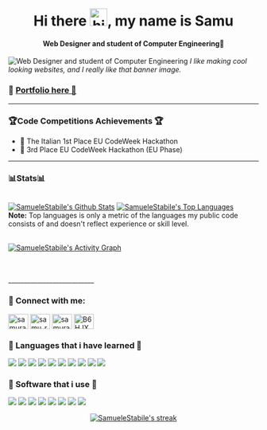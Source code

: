 <h1 align = center>Hi there <img src="https://user-images.githubusercontent.com/1303154/88677602-1635ba80-d120-11ea-84d8-d263ba5fc3c0.gif" width="35px" alt="hi">, my name is Samu </h1>

<h4 align = center>Web Designer and student of Computer Engineering🌹</h4>


![**Web Designer** and student of **Computer Engineering**](https://pbs.twimg.com/profile_banners/1083878404225724416/1641803588/1500x500)
*I like making cool looking websites, and I really like that banner image.*

### 🔗 [Portfolio here 👀](https://linktr.ee/SamuRaider)
------------

### 🏆Code Competitions Achievements 🏆 <br>
* 🥇 The Italian 1st Place EU CodeWeek Hackathon <br>
* 🥉 3rd Place EU CodeWeek Hackathon (EU Phase)<br>
------------

### 📊Stats📊  
<br/>
    <a href="https://github.com/SamueleStabile/github-readme-stats"><img alt="SamueleStabile's Github Stats" src="https://github-readme-stats.vercel.app/api?username=SamueleStabile&show_icons=true&count_private=true&theme=midnight-purple&hide_border=true&bg_color=0D1117" /></a>
  <a href="https://github.com/SamueleStabile/github-readme-stats"><img alt="SamueleStabile's Top Languages" src="https://github-readme-stats.vercel.app/api/top-langs/?username=SamueleStabile&langs_count=8&count_private=true&layout=compact&theme=midnight-purple&hide_border=true&bg_color=0D1117" /></a>
  <br/>
  <b>Note:</b> Top languages is only a metric of the languages my public code consists of and doesn't reflect experience or skill level.


<br/>
<br/>

<a href="https://github.com/SamueleStabile/github-readme-activity-graph"><img alt="SamueleStabile's Activity Graph" src="https://activity-graph.herokuapp.com/graph?username=SamueleStabile&bg_color=0D1117&color=5BCDEC&line=5BCDEC&point=FFFFFF&hide_border=true" /></a>

<br/>
<br/>
___________________________


<h3 align="left">🔗 Connect with me:</h3>
<p align="left">
<a href="https://twitter.com/samuraider_" target="blank"><img align="center" src="https://raw.githubusercontent.com/rahuldkjain/github-profile-readme-generator/master/src/images/icons/Social/twitter.svg" alt="samuraider_" height="30" width="40" /></a>
<a href="https://instagram.com/samu_raid" target="blank"><img align="center" src="https://raw.githubusercontent.com/rahuldkjain/github-profile-readme-generator/master/src/images/icons/Social/instagram.svg" alt="samu_raid" height="30" width="40" /></a>
<a href="https://www.youtube.com/c/samuraider" target="blank"><img align="center" src="https://raw.githubusercontent.com/rahuldkjain/github-profile-readme-generator/master/src/images/icons/Social/youtube.svg" alt="samuraider" height="30" width="40" /></a>
<a href="https://discord.gg/B6HJXX8" target="blank"><img align="center" src="https://raw.githubusercontent.com/rahuldkjain/github-profile-readme-generator/master/src/images/icons/Social/discord.svg" alt="B6HJXX8" height="30" width="40" /></a>
</p>


### 🍕 Languages that i have learned 🍕
<p>
  <img src="https://img.shields.io/badge/c-%2300599C.svg?style=for-the-badge&logo=c&logoColor=white">
  <img src="https://img.shields.io/badge/c++-%2300599C.svg?style=for-the-badge&logo=c%2B%2B&logoColor=white">
  <img src="https://img.shields.io/badge/c%23-%23239120.svg?style=for-the-badge&logo=c-sharp&logoColor=white">
  <img src="https://img.shields.io/badge/html5-%23E34F26.svg?style=for-the-badge&logo=html5&logoColor=white">
  <img src="https://img.shields.io/badge/css3-%231572B6.svg?style=for-the-badge&logo=css3&logoColor=white">
  <img src="https://img.shields.io/badge/php-%23777BB4.svg?style=for-the-badge&logo=php&logoColor=white">
  <img src="https://img.shields.io/badge/bootstrap-%23563D7C.svg?style=for-the-badge&logo=bootstrap&logoColor=white">
  <img src="https://img.shields.io/badge/vite.js-6DA55F?style=for-the-badge&logo=node.js&logoColor=white">
  <img src="https://img.shields.io/badge/mysql-%2300f.svg?style=for-the-badge&logo=mysql&logoColor=white">
  <img src="https://img.shields.io/badge/MIPS-%2300599C.svg?style=for-the-badge&logo=Assembly&logoColor=white">
</p>

### 🍔 Software that i use 🍔
<p>
  <img src="https://img.shields.io/badge/Visual%20Studio%20Code-0078d7.svg?style=for-the-badge&logo=visual-studio-code&logoColor=white">
  <img src="https://img.shields.io/badge/Visual%20Studio-5C2D91.svg?style=for-the-badge&logo=visual-studio&logoColor=white">
  <img src="https://img.shields.io/badge/adobephotoshop-%2331A8FF.svg?style=for-the-badge&logo=adobephotoshop&logoColor=white"> 
  <img src="https://img.shields.io/badge/adobeillustrator-%ffa500.svg?style=for-the-badge&logo=adobeillustrator&logoColor=white">
   <img src="https://img.shields.io/badge/adobepremiere-%2331A8FF.svg?style=for-the-badge&logo=premiere&logoColor=white">
  <img src="https://img.shields.io/badge/Adobe%20XD-470137?style=for-the-badge&logo=Adobe%20XD&logoColor=#FF61F6">
  <img src="https://img.shields.io/badge/Firefox-FF7139?style=for-the-badge&logo=Firefox-Browser&logoColor=white">
  <img src="https://img.shields.io/badge/Google%20Chrome-4285F4?style=for-the-badge&logo=GoogleChrome&logoColor=white">
</p>

<p align="center">
    <a href="https://github.com/SamueleStabile/github-readme-streak-stats">
        <img title="🔥 Get streak stats for your profile at git.io/streak-stats" alt="SamueleStabile's streak" src="https://github-readme-streak-stats.herokuapp.com/?user=SamueleStabile&theme=black-ice&hide_border=true&stroke=0000&background=060A0CD0"/>
    </a>
</p>

